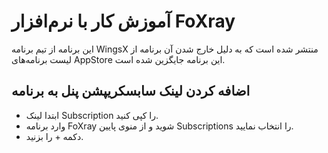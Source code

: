 # آموزش کار با نرم‌افزار FoXray
این برنامه از تیم برنامه WingsX منتشر شده است که به دلیل خارج شدن آن برنامه از لیست برنامه‌های AppStore این برنامه جایگزین شده است.


## اضافه کردن لینک سابسکریپشن پنل به برنامه
- ابتدا لینک Subscription  را کپی کنید.
- وارد برنامه FoXray شوید و از منوی پایین Subscriptions را انتخاب نمایید.
- دکمه + را بزنید.


